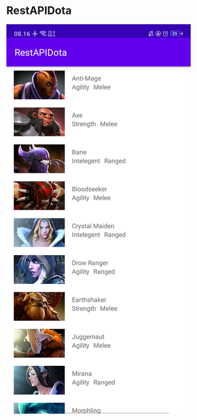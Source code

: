 # RestAPIDota

![Alt Text](https://github.com/Tio304/RestAPIDota/blob/master/Screenshot_2021-05-10-08-16-42-55.png)
